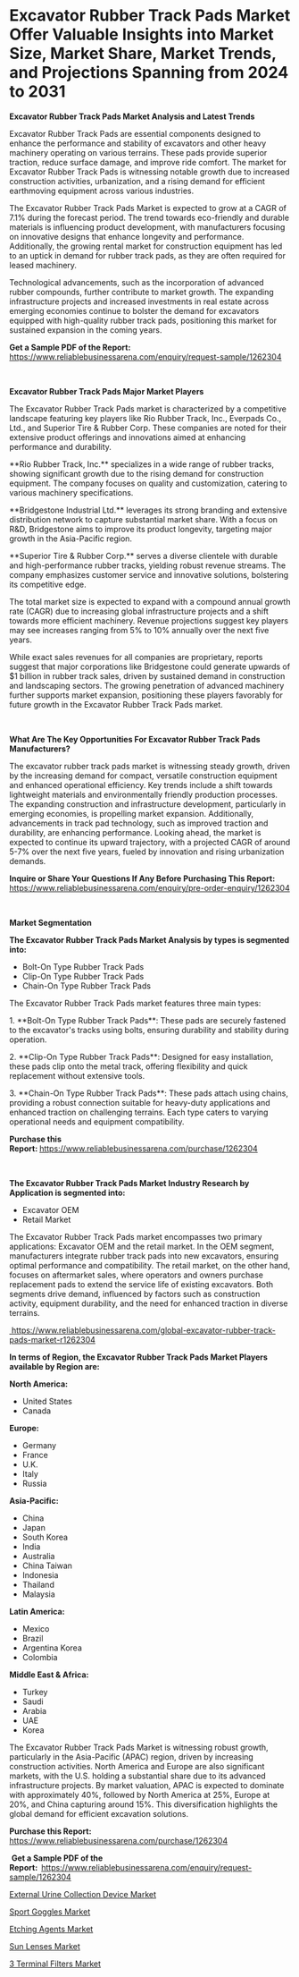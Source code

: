 <p><h1>Excavator Rubber Track Pads Market Offer Valuable Insights into Market Size, Market Share, Market Trends, and Projections Spanning from 2024 to 2031</h1></p><p><strong>Excavator Rubber Track Pads Market Analysis and Latest Trends</strong></p>
<p><p>Excavator Rubber Track Pads are essential components designed to enhance the performance and stability of excavators and other heavy machinery operating on various terrains. These pads provide superior traction, reduce surface damage, and improve ride comfort. The market for Excavator Rubber Track Pads is witnessing notable growth due to increased construction activities, urbanization, and a rising demand for efficient earthmoving equipment across various industries.</p><p>The Excavator Rubber Track Pads Market is expected to grow at a CAGR of 7.1% during the forecast period. The trend towards eco-friendly and durable materials is influencing product development, with manufacturers focusing on innovative designs that enhance longevity and performance. Additionally, the growing rental market for construction equipment has led to an uptick in demand for rubber track pads, as they are often required for leased machinery.</p><p>Technological advancements, such as the incorporation of advanced rubber compounds, further contribute to market growth. The expanding infrastructure projects and increased investments in real estate across emerging economies continue to bolster the demand for excavators equipped with high-quality rubber track pads, positioning this market for sustained expansion in the coming years.</p></p>
<p><strong>Get a Sample PDF of the Report:&nbsp;</strong> <a href="https://www.reliablebusinessarena.com/enquiry/request-sample/1262304?utm_campaign=1284&utm_medium=2&utm_source=Github&utm_content=ia&utm_term=29092024&utm_id=excavator-rubber-track-pads">https://www.reliablebusinessarena.com/enquiry/request-sample/1262304</a></p>
<p>&nbsp;</p>
<p><strong>Excavator Rubber Track Pads Major Market Players</strong></p>
<p><p>The Excavator Rubber Track Pads market is characterized by a competitive landscape featuring key players like Rio Rubber Track, Inc., Everpads Co., Ltd., and Superior Tire & Rubber Corp. These companies are noted for their extensive product offerings and innovations aimed at enhancing performance and durability.</p><p>**Rio Rubber Track, Inc.** specializes in a wide range of rubber tracks, showing significant growth due to the rising demand for construction equipment. The company focuses on quality and customization, catering to various machinery specifications.</p><p>**Bridgestone Industrial Ltd.** leverages its strong branding and extensive distribution network to capture substantial market share. With a focus on R&D, Bridgestone aims to improve its product longevity, targeting major growth in the Asia-Pacific region.</p><p>**Superior Tire & Rubber Corp.** serves a diverse clientele with durable and high-performance rubber tracks, yielding robust revenue streams. The company emphasizes customer service and innovative solutions, bolstering its competitive edge.</p><p>The total market size is expected to expand with a compound annual growth rate (CAGR) due to increasing global infrastructure projects and a shift towards more efficient machinery. Revenue projections suggest key players may see increases ranging from 5% to 10% annually over the next five years.</p><p>While exact sales revenues for all companies are proprietary, reports suggest that major corporations like Bridgestone could generate upwards of $1 billion in rubber track sales, driven by sustained demand in construction and landscaping sectors. The growing penetration of advanced machinery further supports market expansion, positioning these players favorably for future growth in the Excavator Rubber Track Pads market.</p></p>
<p>&nbsp;</p>
<p><strong>What Are The Key Opportunities For Excavator Rubber Track Pads Manufacturers?</strong></p>
<p><p>The excavator rubber track pads market is witnessing steady growth, driven by the increasing demand for compact, versatile construction equipment and enhanced operational efficiency. Key trends include a shift towards lightweight materials and environmentally friendly production processes. The expanding construction and infrastructure development, particularly in emerging economies, is propelling market expansion. Additionally, advancements in track pad technology, such as improved traction and durability, are enhancing performance. Looking ahead, the market is expected to continue its upward trajectory, with a projected CAGR of around 5-7% over the next five years, fueled by innovation and rising urbanization demands.</p></p>
<p><strong>Inquire or Share Your Questions If Any Before Purchasing This Report:</strong> <a href="https://www.reliablebusinessarena.com/enquiry/pre-order-enquiry/1262304?utm_campaign=1284&utm_medium=2&utm_source=Github&utm_content=ia&utm_term=29092024&utm_id=excavator-rubber-track-pads">https://www.reliablebusinessarena.com/enquiry/pre-order-enquiry/1262304</a></p>
<p>&nbsp;</p>
<p><strong>Market Segmentation</strong></p>
<p><strong>The Excavator Rubber Track Pads Market Analysis by types is segmented into:</strong></p>
<p><ul><li>Bolt-On Type Rubber Track Pads</li><li>Clip-On Type Rubber Track Pads</li><li>Chain-On Type Rubber Track Pads</li></ul></p>
<p><p>The Excavator Rubber Track Pads market features three main types: </p><p>1. **Bolt-On Type Rubber Track Pads**: These pads are securely fastened to the excavator's tracks using bolts, ensuring durability and stability during operation.</p><p>2. **Clip-On Type Rubber Track Pads**: Designed for easy installation, these pads clip onto the metal track, offering flexibility and quick replacement without extensive tools.</p><p>3. **Chain-On Type Rubber Track Pads**: These pads attach using chains, providing a robust connection suitable for heavy-duty applications and enhanced traction on challenging terrains. Each type caters to varying operational needs and equipment compatibility.</p></p>
<p><strong>Purchase this Report:&nbsp;</strong><a href="https://www.reliablebusinessarena.com/purchase/1262304?utm_campaign=1284&utm_medium=2&utm_source=Github&utm_content=ia&utm_term=29092024&utm_id=excavator-rubber-track-pads">https://www.reliablebusinessarena.com/purchase/1262304</a></p>
<p>&nbsp;</p>
<p><strong>The Excavator Rubber Track Pads Market Industry Research by Application is segmented into:</strong></p>
<p><ul><li>Excavator OEM</li><li>Retail Market</li></ul></p>
<p><p>The Excavator Rubber Track Pads market encompasses two primary applications: Excavator OEM and the retail market. In the OEM segment, manufacturers integrate rubber track pads into new excavators, ensuring optimal performance and compatibility. The retail market, on the other hand, focuses on aftermarket sales, where operators and owners purchase replacement pads to extend the service life of existing excavators. Both segments drive demand, influenced by factors such as construction activity, equipment durability, and the need for enhanced traction in diverse terrains.</p></p>
<p><a href="https://www.reliablebusinessarena.com/global-excavator-rubber-track-pads-market-r1262304?utm_campaign=1284&utm_medium=2&utm_source=Github&utm_content=ia&utm_term=29092024&utm_id=excavator-rubber-track-pads">&nbsp;https://www.reliablebusinessarena.com/global-excavator-rubber-track-pads-market-r1262304</a></p>
<p><strong>In terms of Region, the Excavator Rubber Track Pads Market Players available by Region are:</strong></p>
<p>
    <p> <strong> North America: </strong>
        <ul>
            <li>United States</li>
            <li>Canada</li>
        </ul>
        </p> 
    <p> <strong> Europe: </strong>
        <ul>
            <li>Germany</li>
            <li>France</li>
            <li>U.K.</li>
            <li>Italy</li>
            <li>Russia</li>
        </ul>
        </p> 
    <p> <strong> Asia-Pacific: </strong>
        <ul>
            <li>China</li>
            <li>Japan</li>
            <li>South Korea</li>
            <li>India</li>
            <li>Australia</li>
            <li>China Taiwan</li>
            <li>Indonesia</li>
            <li>Thailand</li>
            <li>Malaysia</li>
        </ul>
        </p> 
    <p> <strong> Latin America: </strong>
        <ul>
            <li>Mexico</li>
            <li>Brazil</li>
            <li>Argentina Korea</li>
            <li>Colombia</li>
        </ul>
        </p> 
    <p> <strong> Middle East & Africa: </strong>
        <ul>
            <li>Turkey</li>
            <li>Saudi</li>
            <li>Arabia</li>
            <li>UAE</li>
            <li>Korea</li>
        </ul>
    </p>
    </p>
<p><p>The Excavator Rubber Track Pads Market is witnessing robust growth, particularly in the Asia-Pacific (APAC) region, driven by increasing construction activities. North America and Europe are also significant markets, with the U.S. holding a substantial share due to its advanced infrastructure projects. By market valuation, APAC is expected to dominate with approximately 40%, followed by North America at 25%, Europe at 20%, and China capturing around 15%. This diversification highlights the global demand for efficient excavation solutions.</p></p>
<p><strong>Purchase this Report: </strong><a href="https://www.reliablebusinessarena.com/purchase/1262304?utm_campaign=1284&utm_medium=2&utm_source=Github&utm_content=ia&utm_term=29092024&utm_id=excavator-rubber-track-pads">https://www.reliablebusinessarena.com/purchase/1262304</a></p>
<p>&nbsp;<strong>Get a Sample PDF of the Report:&nbsp;&nbsp;</strong><a href="https://www.reliablebusinessarena.com/enquiry/request-sample/1262304?utm_campaign=1284&utm_medium=2&utm_source=Github&utm_content=ia&utm_term=29092024&utm_id=excavator-rubber-track-pads">https://www.reliablebusinessarena.com/enquiry/request-sample/1262304</a></p>
<p><strong></strong></p>
<p><p><a href="https://www.linkedin.com/pulse/external-urine-collection-device-market-research-report-exploring-3pdrc?utm_campaign=1284&utm_medium=2&utm_source=Github&utm_content=ia&utm_term=29092024&utm_id=excavator-rubber-track-pads">External Urine Collection Device Market</a></p><p><a href="https://www.linkedin.com/pulse/what-growth-opportunities-challenges-sport-goggles-market-startagem-gzkic?utm_campaign=1284&utm_medium=2&utm_source=Github&utm_content=ia&utm_term=29092024&utm_id=excavator-rubber-track-pads">Sport Goggles Market</a></p><p><a href="https://issuu.com/reportprime-2/docs/etching-agents-market-size-2030.ppt_6accb57bdf5958?utm_campaign=1284&utm_medium=2&utm_source=Github&utm_content=ia&utm_term=29092024&utm_id=excavator-rubber-track-pads">Etching Agents Market</a></p><p><a href="https://www.linkedin.com/pulse/future-innovation-global-sun-lenses-market-growth-opportunities-w6src?utm_campaign=1284&utm_medium=2&utm_source=Github&utm_content=ia&utm_term=29092024&utm_id=excavator-rubber-track-pads">Sun Lenses Market</a></p><p><a href="https://issuu.com/reportprime-2/docs/3-terminal-filters-market-size-2030_4a3ae1af2be2e0?utm_campaign=1284&utm_medium=2&utm_source=Github&utm_content=ia&utm_term=29092024&utm_id=excavator-rubber-track-pads">3 Terminal Filters Market</a></p></p>